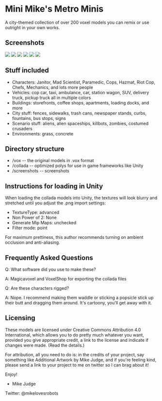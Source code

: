 Mini Mike's Metro Minis
=======================
 
A city-themed collection of over 200 voxel models you can remix or use outright in your 
own works.

Screenshots
-----------

![](https://pbs.twimg.com/media/B3ovngLCUAA8HcZ.png)
![](https://pbs.twimg.com/media/B2n3JUBCEAAMrlV.png)
![](https://pbs.twimg.com/media/B2x5xdmIEAAP6fw.png)
![](https://pbs.twimg.com/media/B224TU-CEAAMwBg.png)
![](https://pbs.twimg.com/media/B4EbEpcCIAE1NZf.png)
![](https://pbs.twimg.com/media/B351eynCQAA3jRx.png)

Stuff included
--------------
* Characters: Janitor, Mad Scientist, Paramedic, Cops, Hazmat, Riot Cop, Chefs, Mechanics, and lots more people
* Vehicles: cop car, taxi, ambulance,  car, station wagon, SUV, delivery truck, pickup truck all in multiple colors  
* Buildings: storefronts, coffee shops, apartments, loading docks, and more
* City stuff: fences, sidewalks, trash cans, newspaper stands, curbs, fountains, bus stops, signs
* Scenario stuff: aliens, alien spaceships, killbots, zombies, costumed crusaders
* Environments: grass, concrete

Directory structure
-------------------

* /vox -- the original models in .vox format
* /collada -- optimized polys for use in game frameworks like Unity
* /screenshots -- screenshots

Instructions for loading in Unity
---------------------------------
When loading the collada models into Unity, the textures will look blurry and 
stretched until you adjust the .png import settings:

  * TextureType: advanced
  * Non Power of 2: None
  * Generate Mip Maps: unchecked
  * Filter mode: point

For maximum prettiness, this author recommends turning on ambient occlusion and anti-aliasing.  

Frequently Asked Questions
--------------------------

Q: What software did you use to make these?

A: Magicavoxel and VoxelShop for exporting the collada files

Q: Are these characters rigged?

A: Nope. I recommend making them waddle or sticking a popsicle stick up their butt and dragging them around.  It's cartoony, you'll get away with it.

Licensing
---------------------
These models are licensed under Creative Commons Attribution 4.0 International,
which allows you to do pretty much whatever you want, provided you give 
appropriate credit, a link to the license and indicate if changes were made.
(Read the details.)

For attribution, all you need to do is: in the credits of your project, say 
something like Additional Artwork by Mike Judge, and if you're feeling kind, 
please send a link to your project to me on twitter so I can brag about it!

Enjoy!

- Mike Judge

Twitter: @mikelovesrobots
